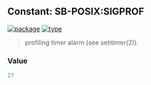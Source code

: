 ## Constant: SB-POSIX:SIGPROF
[![package](https://img.shields.io/badge/Package-SB--POSIX-5f9ea0.svg?style=social&colorA=999999)](../) [![type](https://img.shields.io/badge/Type-Constant-5f9ea0.svg?style=social&colorA=999999)](../#constant) 

> profiling timer alarm (see setitimer(2)).

### Value
```cl
27
```
